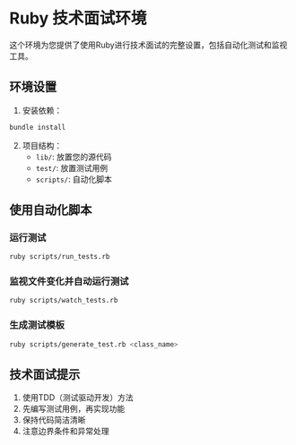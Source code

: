 # Ruby 技术面试环境

这个环境为您提供了使用Ruby进行技术面试的完整设置，包括自动化测试和监视工具。

## 环境设置

1. 安装依赖：
```bash
bundle install
```

2. 项目结构：
   - `lib/`: 放置您的源代码
   - `test/`: 放置测试用例
   - `scripts/`: 自动化脚本

## 使用自动化脚本

### 运行测试
```bash
ruby scripts/run_tests.rb
```

### 监视文件变化并自动运行测试
```bash
ruby scripts/watch_tests.rb
```

### 生成测试模板
```bash
ruby scripts/generate_test.rb <class_name>
```

## 技术面试提示

1. 使用TDD（测试驱动开发）方法
2. 先编写测试用例，再实现功能
3. 保持代码简洁清晰
4. 注意边界条件和异常处理
